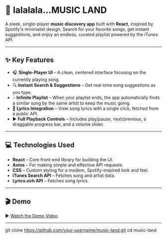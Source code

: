 # 🎵 lalalala...MUSIC LAND  

A sleek, single-player **music discovery app** built with **React**, inspired by Spotify's minimalist design. Search for your favorite songs, get instant suggestions, and enjoy an endless, curated playlist powered by the iTunes API.  

---

## ✨ Key Features  

- 🎧 **Single-Player UI** – A clean, centered interface focusing on the currently playing song.  
- 🔍 **Instant Search & Suggestions** – Get real-time song suggestions as you type.  
- 🎶 **Infinite Playlist** – When your playlist ends, the app automatically finds a similar song by the same artist to keep the music going.  
- 🎤 **Lyrics Integration** – View song lyrics with a single click, fetched from a public API.  
- ▶️ **Full Playback Controls** – Includes play/pause, next/previous, a draggable progress bar, and a volume slider.  

---

## 💻 Technologies Used  

- **React** – Core front-end library for building the UI.  
- **Axios** – For making simple and effective API requests.  
- **CSS** – Custom styling for a modern, Spotify-inspired look and feel.  
- **iTunes Search API** – Fetches song and artist data.  
- **Lyrics.ovh API** – Fetches song lyrics.  

---

## 🎬 Demo  

▶️ [Watch the Demo Video](https://drive.google.com/file/d/1IStTh8AVS-8dRXOm9KbEy4RJacbw_gAH/view?usp=sharing)  

---

git clone https://github.com/your-username/music-land.git
cd music-land
